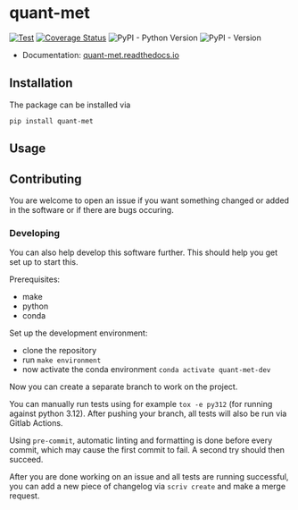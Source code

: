 # quant-met

[![Test](https://github.com/Ruberhauptmann/quant-met/actions/workflows/test.yml/badge.svg)](https://github.com/Ruberhauptmann/quant-met/actions/workflows/test.yml)
[![Coverage Status](https://coveralls.io/repos/github/Ruberhauptmann/quant-met/badge.svg?branch=main)](https://coveralls.io/github/Ruberhauptmann/quant-met?branch=main)
![PyPI - Python Version](https://img.shields.io/pypi/pyversions/quant-met)
![PyPI - Version](https://img.shields.io/pypi/v/quant-met)


* Documentation: [quant-met.readthedocs.io](https://quant-met.readthedocs.io/en/latest/)

## Installation

The package can be installed via
```shell
pip install quant-met
```

## Usage

## Contributing

You are welcome to open an issue if you want something changed or added in the software or if there are bugs occuring.

### Developing

You can also help develop this software further.
This should help you get set up to start this.

Prerequisites:
* make
* python
* conda

Set up the development environment:
* clone the repository
* run `make environment`
* now activate the conda environment `conda activate quant-met-dev`

Now you can create a separate branch to work on the project.

You can manually run tests using for example `tox -e py312` (for running against python 3.12).
After pushing your branch, all tests will also be run via Gitlab Actions.

Using `pre-commit`, automatic linting and formatting is done before every commit, which may cause the first commit to fail.
A second try should then succeed.

After you are done working on an issue and all tests are running successful, you can add a new piece of changelog via `scriv create` and make a merge request.
